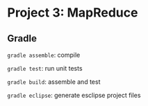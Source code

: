 Project 3: MapReduce
============================

Gradle
------

`gradle assemble`: compile

`gradle test`: run unit tests

`gradle build`: assemble and test

`gradle eclipse`: generate esclipse project files
